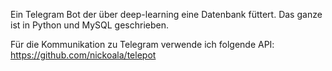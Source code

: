 Ein Telegram Bot der über deep-learning eine Datenbank füttert. Das ganze ist in Python und MySQL geschrieben.

Für die Kommunikation zu Telegram verwende ich folgende API: https://github.com/nickoala/telepot
